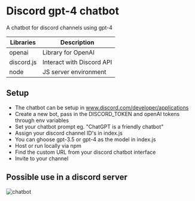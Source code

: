 # Discord gpt-4 chatbot

A chatbot for discord channels using gpt-4 

| Libraries | Description |
| ------ | ------ |
| openai | Library for OpenAI |
| discord.js | Interact with Discord API |
| node | JS server environment |

## Setup
- The chatbot can be setup in www.discord.com/developer/applications
- Create a new bot, pass in the DISCORD_TOKEN and openAI tokens through env variables
- Set your chatbot prompt eg. "ChatGPT is a friendly chatbot"
- Assign your discord channel ID's in index.js
- You can ghoose gpt-3.5 or gpt-4 as the model in index.js
- Host or run locally via npm
- Find the custom URL from your discord chatbot interface
- Invite to your channel

## Possible use in a discord server

![chatbot](https://media.discordapp.net/attachments/893948832457580578/1163902657606471680/image.png?ex=654143d1&is=652eced1&hm=c300587d0dbfa7e540b8a0129536edaed758d3710ea49e369349bd39bd7bb720&=&width=2159&height=995)